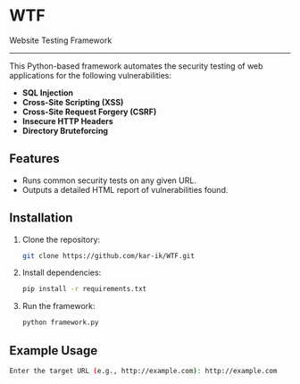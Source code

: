 # WTF
Website Testing Framework
__________________________________________________________________________________________________________________
This Python-based framework automates the security testing of web applications for the following vulnerabilities:
- **SQL Injection**
- **Cross-Site Scripting (XSS)**
- **Cross-Site Request Forgery (CSRF)**
- **Insecure HTTP Headers**
- **Directory Bruteforcing**

## Features
- Runs common security tests on any given URL.
- Outputs a detailed HTML report of vulnerabilities found.

## Installation

1. Clone the repository:
    ```bash
    git clone https://github.com/kar-ik/WTF.git
    ```

2. Install dependencies:
    ```bash
    pip install -r requirements.txt
    ```

3. Run the framework:
    ```bash
    python framework.py
    ```

## Example Usage

```bash
Enter the target URL (e.g., http://example.com): http://example.com

